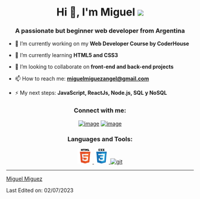 <h1 align="center">Hi 👋, I'm Miguel <img height="40" src="https://emoji.gg/assets/emoji/7333-parrotdance.gif"></h1>
<h3 align="center">A passionate but beginner web developer from Argentina</h3>

- 🔭 I’m currently working on my **Web Developer Course by CoderHouse**

- 🌱 I’m currently learning **HTML5 and CSS3**

- 👯 I’m looking to collaborate on **front-end and back-end projects**

- 📫 How to reach me: **miguelmiguezangel@gmail.com**

- ⚡ My next steps: **JavaScript, ReactJs, Node.js, SQL y NoSQL**

<h3 align="center">Connect with me:</h3>
<div align="center">

[![image](https://img.shields.io/badge/LinkedIn-0077B5?style=for-the-badge&logo=linkedin&logoColor=white)](https://www.linkedin.com/in/miguel-miguez-322217174/)
[![image](https://img.shields.io/badge/Gmail-D14836?style=for-the-badge&logo=gmail&logoColor=white)](mailto:miguelmiguezangel@gmail.com)
  
</div>

<h3 align="center">Languages and Tools:</h3>

<p align="center"> 
  <a href="https://www.w3.org/html/" target="_blank"> 
    <img src="https://raw.githubusercontent.com/devicons/devicon/master/icons/html5/html5-original-wordmark.svg" alt="html5" width="40" height="40"/> 
  </a>
  <a href="https://www.w3schools.com/css/" target="_blank"> 
    <img src="https://raw.githubusercontent.com/devicons/devicon/master/icons/css3/css3-original-wordmark.svg" alt="css3" width="40" height="40"/> 
  </a> 
  <a href="https://git-scm.com/" target="_blank"> 
    <img src="https://www.vectorlogo.zone/logos/git-scm/git-scm-icon.svg" alt="git" width="40" height="40"/> 
  </a>
</p>


------

[Miguel Miguez](https://github.com/MiguelMiguez)

Last Edited on: 02/07/2023
